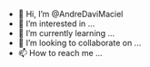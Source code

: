- 👋 Hi, I’m @AndreDaviMaciel
- 👀 I’m interested in ...
- 🌱 I’m currently learning ...
- 💞️ I’m looking to collaborate on ...
- 📫 How to reach me ...

<!---
AndreDaviMaciel/AndreDaviMaciel is a ✨ special ✨ repository because its `README.md` (this file) appears on your GitHub profile.
You can click the Preview link to take a look at your changes.
--->
